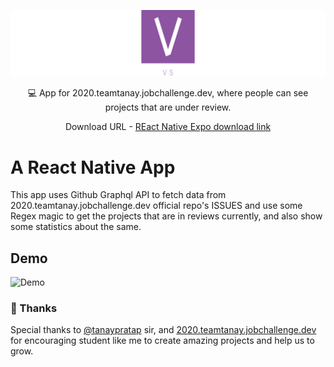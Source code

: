 <p align="center">
    <img src="https://raw.githubusercontent.com/viral-sangani/word-o-mania/master/git-images/logo-v.jpg" alt="Personal Logo">
    <br>
</p>
<p align="center">
💻 App for 2020.teamtanay.jobchallenge.dev, where people can see projects that are under review.
</p>

<p align="center">
    Download URL - <a href="https://exp-shell-app-assets.s3.us-west-1.amazonaws.com/android/%40viral-sangani/ttjc-reviews-edbbb6ae7bcf4781acfbda7c288d006b-signed.apk">REact Native Expo download link</a>
</p>

# A React Native App

This app uses Github Graphql API to fetch data from 2020.teamtanay.jobchallenge.dev official repo's ISSUES and use some Regex magic to get the projects that are in reviews currently, and also show some statistics about the same.

## Demo

![Demo](github-images/review.gif)

### 💜 Thanks

Special thanks to [@tanaypratap](https://github.com/tanaypratap) sir, and [2020.teamtanay.jobchallenge.dev](https://github.com/tanaypratap/teamtanay.jobchallenge.dev) for encouraging student like me to create amazing projects and help us to grow.
